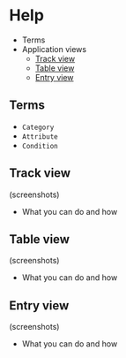 # Help

- Terms
- Application views
  - [Track view](#track-view)
  - [Table view](#table-view)
  - [Entry view](#entry-view)

## Terms

- `Category`
- `Attribute`
- `Condition`

## Track view

(screenshots)

- What you can do and how

## Table view

(screenshots)

- What you can do and how

## Entry view

(screenshots)

- What you can do and how
